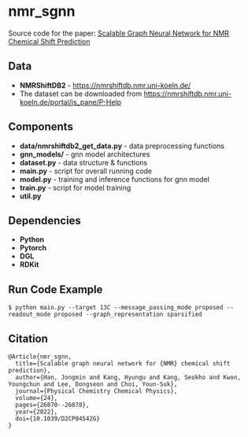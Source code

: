 # nmr_sgnn
Source code for the paper: [Scalable Graph Neural Network for NMR Chemical Shift Prediction](https://doi.org/10.1039/D2CP04542G)

## Data
- **NMRShiftDB2** - https://nmrshiftdb.nmr.uni-koeln.de/
- The dataset can be downloaded from https://nmrshiftdb.nmr.uni-koeln.de/portal/js_pane/P-Help

## Components
- **data/nmrshiftdb2_get_data.py** - data preprocessing functions
- **gnn_models/** - gnn model architectures
- **dataset.py** - data structure & functions
- **main.py** - script for overall running code
- **model.py** - training and inference functions for gnn model
- **train.py** - script for model training
- **util.py**

## Dependencies
- **Python**
- **Pytorch**
- **DGL**
- **RDKit**

## Run Code Example
```shell
$ python main.py --target 13C --message_passing_mode proposed --readout_mode proposed --graph_representation sparsified
```
## Citation
```
@Article{nmr_sgnn,
  title={Scalable graph neural network for {NMR} chemical shift prediction},
  author={Han, Jongmin and Kang, Hyungu and Kang, Seokho and Kwon, Youngchun and Lee, Dongseon and Choi, Youn-Suk},
  journal={Physical Chemistry Chemical Physics},
  volume={24},
  pages={26870--26878},
  year={2022},
  doi={10.1039/D2CP04542G}
}
```
